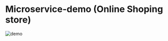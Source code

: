 # Microservice-demo (Online Shoping store)

![demo](https://user-images.githubusercontent.com/36874068/46058982-e95a9a00-c17a-11e8-842d-d79d2b38506f.JPG)
